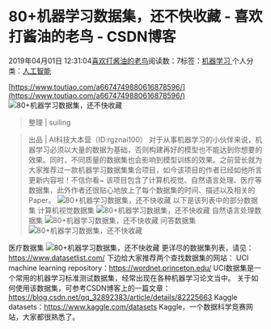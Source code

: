 
# 80+机器学习数据集，还不快收藏 - 喜欢打酱油的老鸟 - CSDN博客


2019年04月01日 12:31:04[喜欢打酱油的老鸟](https://me.csdn.net/weixin_42137700)阅读数：7标签：[机器学习																](https://so.csdn.net/so/search/s.do?q=机器学习&t=blog)个人分类：[人工智能																](https://blog.csdn.net/weixin_42137700/article/category/7820233)


[https://www.toutiao.com/a6674749880616878596/](https://www.toutiao.com/a6674749880616878596/)
![80+机器学习数据集，还不快收藏](http://p1.pstatp.com/large/pgc-image/0acb29b0edca4ab98f1e22ac14df6ef8)

> 整理 | suiling

> 出品 | AI科技大本营（ID:rgznai100）
对于从事机器学习的小伙伴来说，机器学习必须以大量的数据为基础，否则构建再好的模型也不能达到你想要的效果。同时，不同质量的数据集也会影响到模型训练的效果。之前营长就为大家推荐过一款机器学习数据集集合项目，如今该项目的作者已经如他所言更新内容啦！不信你看~
该项目包含了计算机视觉、自然语言处理、医疗等数据集，此外作者还很贴心地放上了每个数据集的时间、描述以及相关的Paper。
![80+机器学习数据集，还不快收藏](http://p1.pstatp.com/large/pgc-image/fec03bc836fd488cb0e0b7f54b7eea15)
以下是该列表中的部分数据集
计算机视觉数据集
![80+机器学习数据集，还不快收藏](http://p1.pstatp.com/large/pgc-image/f195c3d77a634cf58f40ea8ee6d0fc10)
自然语言处理数据集
![80+机器学习数据集，还不快收藏](http://p9.pstatp.com/large/pgc-image/f183f13c427e458ba92fb9cd9cd335e8)
问答数据集
![80+机器学习数据集，还不快收藏](http://p9.pstatp.com/large/pgc-image/8b37928a6b9e40f7955740ee271816f0)

医疗数据集
![80+机器学习数据集，还不快收藏](http://p3.pstatp.com/large/pgc-image/a70dfd6f4bd64c2bafacd9ffafb4140f)
更详尽的数据集列表，请见：https://www.datasetlist.com/
下边给大家推荐两个查找数据集的网站：
UCI machine learning repository：https://wordnet.princeton.edu/
UCI数据集是一个常用的机器学习标准测试数据集，经常出现在各种机器学习论文当中。
关于如何使用该数据集，可参考CSDN博客上的一篇文章：https://blog.csdn.net/qq_32892383/article/details/82225663
Kaggle datasets：https://www.kaggle.com/datasets
Kaggle，一个数据科学竞赛网站，大家都很熟悉了。

